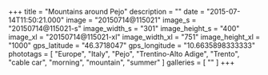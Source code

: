 +++
title = "Mountains around Pejo"
description = ""
date = "2015-07-14T11:50:21.000"
image = "20150714@115021"
image_s = "20150714@115021-s"
image_width_s = "301"
image_height_s = "400"
image_xl = "20150714@115021-xl"
image_width_xl = "751"
image_height_xl = "1000"
gps_latitude = "46.3718047"
gps_longitude = "10.6635898333333"
phototags = [ "Europe", "Italy", "Pejo", "Trentino-Alto Adige", "Trento", "cable car", "morning", "mountain", "summer" ]
galleries = [ "" ]
+++
